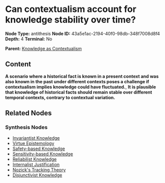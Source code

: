 # Can contextualism account for knowledge stability over time?

**Node Type:** antithesis
**Node ID:** 43a5e1ac-2194-40f0-98db-348f7008d8f4
**Depth:** 4
**Terminal:** No

**Parent:** [Knowledge as Contextualism](knowledge-as-contextualism-synthesis-d4d73ed1-7836-4a34-844f-6560ef2530d4.md)

## Content

**A scenario where a historical fact is known in a present context and was also known in the past under different contexts poses a challenge if contextualism implies knowledge could have fluctuated.**, **It is plausible that knowledge of historical facts should remain stable over different temporal contexts, contrary to contextual variation.**

## Related Nodes

### Synthesis Nodes

- [Invariantist Knowledge](invariantist-knowledge-synthesis-a2978790-ac7d-4936-a217-2886f0a70dfc.md)
- [Virtue Epistemology](virtue-epistemology-synthesis-973b871c-ecfc-4453-b114-f3be7b5f2881.md)
- [Safety-based Knowledge](safety-based-knowledge-synthesis-14bfa39a-b971-4b69-b3c7-a822805e3586.md)
- [Sensitivity-based Knowledge](sensitivity-based-knowledge-synthesis-deca517f-67f9-44a1-9223-ffc46a163caa.md)
- [Reliabilist Knowledge](reliabilist-knowledge-synthesis-922bb9c5-693e-47b0-bcfc-0f61ed25ccbd.md)
- [Internalist Justification](internalist-justification-synthesis-35beefd2-dbde-451a-8d71-6dcda1addb65.md)
- [Nozick's Tracking Theory](nozicks-tracking-theory-synthesis-3f067b0a-7549-43c5-b5f8-63bbb232f767.md)
- [Disjunctivist Knowledge](disjunctivist-knowledge-synthesis-883cdbed-7f21-4e79-8c49-66570e2cb87b.md)
